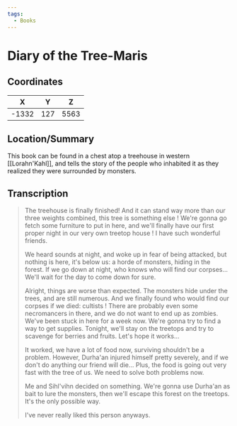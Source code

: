 ```yaml
---
tags:
  - Books
---
```

# Diary of the Tree-Maris

## Coordinates
| **X** | **Y** | **Z** |
| :---: | :---: | :---: |
| -1332 |  127  | 5563  |

## Location/Summary
This book can be found in a chest atop a treehouse in western [[Lorahn'Kahl]], and tells the story of the people who inhabited it as they realized they were surrounded by monsters.

## Transcription
> The treehouse is finally finished! And it can stand way more than our three weights combined, this tree is something else ! We're gonna go fetch some furniture to put in here, and we'll finally have our first proper night in our very own treetop house ! I have such wonderful friends.
>
> We heard sounds at night, and woke up in fear of being attacked, but nothing is here, it's below us: a horde of monsters, hiding in the forest. If we go down at night, who knows who will find our corpses... We'll wait for the day to come down for sure.
>
> Alright, things are worse than expected. The monsters hide under the trees, and are still numerous. And we finally found who would find our corpses if we died: cultists ! There are probably even some necromancers in there, and we do not want to end up as zombies. We've been stuck in here for a week now. We're gonna try to find a way to get supplies. Tonight, we'll stay on the treetops and try to scavenge for berries and fruits. Let's hope it works...
>
> It worked, we have a lot of food now, surviving shouldn't be a problem. However, Durha'an injured himself pretty severely, and if we don't do anything our friend will die... Plus, the food is going out very fast with the tree of us. We need to solve both problems now.
>
> Me and Sihl'vihn decided on something. We're gonna use Durha'an as bait to lure the monsters, then we'll escape this forest on the treetops. It's the only possible way.
>
> I've never really liked this person anyways.

